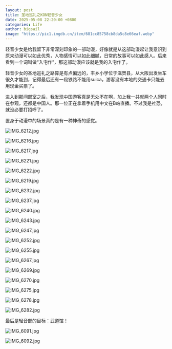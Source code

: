 ```yaml
---
layout: post
title: 圣地巡礼之KON轻音少女
date: 2025-05-08 22:20:00 +0800
categories: Life
author: bigsail
image: "https://pic1.imgdb.cn/item/681cc85758cb8da5c8e66eaf.webp"
---
```

轻音少女是给我留下非常深刻印象的一部动漫，好像就是从这部动漫起让我意识到原来动漫可以如此优秀，人物感情可以如此细腻，日常的故事可以如此感人。后来看到一个词叫做“入宅作”，那这部动漫应该就是我的入宅作了。

轻音少女的圣地巡礼之路算是有点偏远的，丰乡小学位于滋贺县，从大阪出发坐车很久才能到，记得最后还有一段铁路不能用suica，游客没有本地的交通卡只能去用现金买票了。

进入到那间部室之后，我发现中国游客真是无处不在啊，加上我一共就两个人同时在参观，还都是中国人。那一位正在拿着手机用中文在B站直播。不过我是社恐，就没必要打招呼了。

置身于动漫中的场景真的是有一种神奇的感觉。

![IMG_6212.jpg](https://img.ksmoe.eu.org/v2/gHkBRq9.jpeg)

![IMG_6216.jpg](https://img.ksmoe.eu.org/v2/6jTu9y9.jpeg)

![IMG_6217.jpg](https://img.ksmoe.eu.org/v2/hbmtU2O.jpeg)

![IMG_6221.jpg](https://img.ksmoe.eu.org/v2/P9FvAgR.jpeg)

![IMG_6222.jpg](https://img.ksmoe.eu.org/v2/ljby06u.jpeg)

![IMG_6219.jpg](https://img.ksmoe.eu.org/v2/zd1Ybvj.jpeg)

![IMG_6232.jpg](https://img.ksmoe.eu.org/v2/UtyVKke.jpeg)

![IMG_6237.jpg](https://img.ksmoe.eu.org/v2/OlS1fD4.jpeg)

![IMG_6240.jpg](https://img.ksmoe.eu.org/v2/mhsqmeB.jpeg)

![IMG_6243.jpg](https://img.ksmoe.eu.org/v2/RLlq4Ok.jpeg)

![IMG_6247.jpg](https://img.ksmoe.eu.org/v2/91qRUG0.jpeg)

![IMG_6252.jpg](https://img.ksmoe.eu.org/v2/ZyoITPG.jpeg)

![IMG_6255.jpg](https://img.ksmoe.eu.org/v2/MQuzbJn.jpeg)

![IMG_6267.jpg](https://img.ksmoe.eu.org/v2/k5hWr8D.jpeg)

![IMG_6269.jpg](https://img.ksmoe.eu.org/v2/1qH4Wkh.jpeg)

![IMG_6270.jpg](https://img.ksmoe.eu.org/v2/plIR2yL.jpeg)

![IMG_6275.jpg](https://img.ksmoe.eu.org/v2/vLUKCmM.jpeg)

![IMG_6278.jpg](https://img.ksmoe.eu.org/v2/LA1P0JF.jpeg)

![IMG_6282.jpg](https://img.ksmoe.eu.org/v2/inNCmAZ.jpeg)

最后是轻音部的目标：武道馆！

![IMG_6091.jpg](https://img.ksmoe.eu.org/v2/l6126VC.jpeg)

![IMG_6092.jpg](https://img.ksmoe.eu.org/v2/WIZ81Fw.jpeg)
